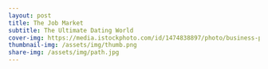 ```yaml
---
layout: post
title: The Job Market
subtitle: The Ultimate Dating World
cover-img: https://media.istockphoto.com/id/1474838897/photo/business-partner-handshake-after-the-meeting-financial-and-investment-cooperation.jpg?s=1024x1024&w=is&k=20&c=ibH0nxcEi2tJl3OGNttN2e7LWfuZQnicK5w1sd4idZ0=
thumbnail-img: /assets/img/thumb.png
share-img: /assets/img/path.jpg
---
```



